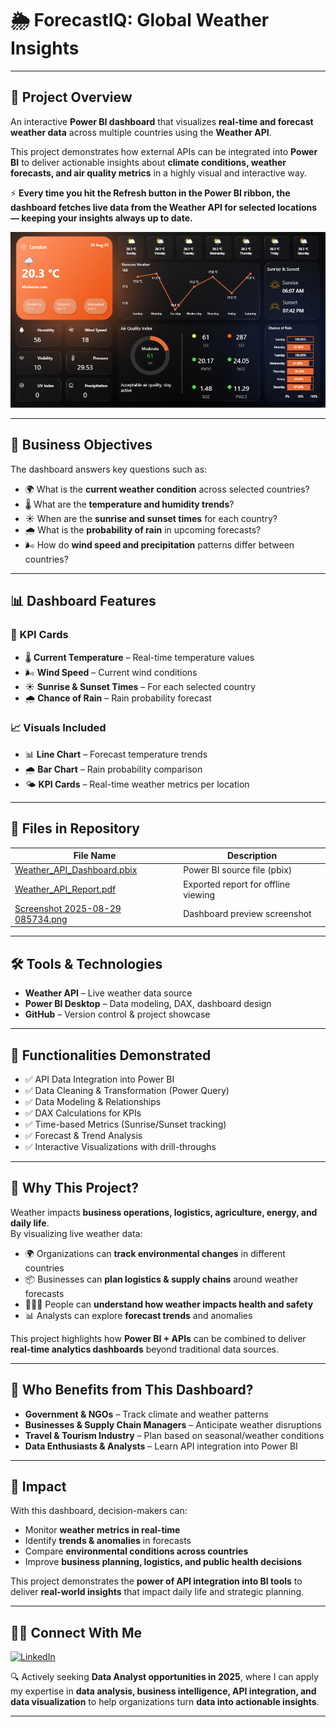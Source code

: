 # 🌦 ForecastIQ: Global Weather Insights

---

## 📖 Project Overview  

An interactive **Power BI dashboard** that visualizes **real-time and forecast weather data** across multiple countries using the **Weather API**.  

This project demonstrates how external APIs can be integrated into **Power BI** to deliver actionable insights about **climate conditions, weather forecasts, and air quality metrics** in a highly visual and interactive way.  

⚡ **Every time you hit the Refresh button in the Power BI ribbon, the dashboard fetches live data from the Weather API for selected locations — keeping your insights always up to date.**


![Weather API Dashboard](./Screenshot%202025-08-29%20085734.png)  

---

## 🎯 Business Objectives  

The dashboard answers key questions such as:  
- 🌍 What is the **current weather condition** across selected countries?  
- 🌡️ What are the **temperature and humidity trends**?  
- ☀️ When are the **sunrise and sunset times** for each country?  
- 🌧️ What is the **probability of rain** in upcoming forecasts?  
- 🌬️ How do **wind speed and precipitation** patterns differ between countries?  

---

## 📊 Dashboard Features  

### 🔑 KPI Cards  
- 🌡️ **Current Temperature** – Real-time temperature values  
- 🌬️ **Wind Speed** – Current wind conditions  
- ☀️ **Sunrise & Sunset Times** – For each selected country  
- 🌧️ **Chance of Rain** – Rain probability forecast  

### 📈 Visuals Included  
- 📊 **Line Chart** – Forecast temperature trends  
- 🌧️ **Bar Chart** – Rain probability comparison  
- 🌤️ **KPI Cards** – Real-time weather metrics per location  

---

## 📂 Files in Repository  

| File Name                                    | Description                                       |
|----------------------------------------------|---------------------------------------------------|
| [Weather_API_Dashboard.pbix](./Weather_API_Dashboard.pbix) | Power BI source file (pbix) |
| [Weather_API_Report.pdf](./Weather_API_Report.pdf)       | Exported report for offline viewing               |
| [Screenshot 2025-08-29 085734.png](./Screenshot%202025-08-29%20085734.png) | Dashboard preview screenshot |

---

## 🛠 Tools & Technologies  

- **Weather API** – Live weather data source  
- **Power BI Desktop** – Data modeling, DAX, dashboard design  
- **GitHub** – Version control & project showcase  

---

## 🔧 Functionalities Demonstrated  

- ✅ API Data Integration into Power BI  
- ✅ Data Cleaning & Transformation (Power Query)  
- ✅ Data Modeling & Relationships  
- ✅ DAX Calculations for KPIs  
- ✅ Time-based Metrics (Sunrise/Sunset tracking)  
- ✅ Forecast & Trend Analysis  
- ✅ Interactive Visualizations with drill-throughs  

---

## 📌 Why This Project?  

Weather impacts **business operations, logistics, agriculture, energy, and daily life**.  
By visualizing live weather data:  
- 🌍 Organizations can **track environmental changes** in different countries  
- 📦 Businesses can **plan logistics & supply chains** around weather forecasts  
- 🧑‍🤝‍🧑 People can **understand how weather impacts health and safety**  
- 📊 Analysts can explore **forecast trends** and anomalies  

This project highlights how **Power BI + APIs** can be combined to deliver **real-time analytics dashboards** beyond traditional data sources.  

---

## 👥 Who Benefits from This Dashboard?  

- **Government & NGOs** – Track climate and weather patterns  
- **Businesses & Supply Chain Managers** – Anticipate weather disruptions  
- **Travel & Tourism Industry** – Plan based on seasonal/weather conditions  
- **Data Enthusiasts & Analysts** – Learn API integration into Power BI  

---

## 🚀 Impact  

With this dashboard, decision-makers can:  
- Monitor **weather metrics in real-time**  
- Identify **trends & anomalies** in forecasts  
- Compare **environmental conditions across countries**  
- Improve **business planning, logistics, and public health decisions**  

This project demonstrates the **power of API integration into BI tools** to deliver **real-world insights** that impact daily life and strategic planning.  

---

## 👨‍💻 Connect With Me  

[![LinkedIn](https://img.shields.io/badge/LinkedIn-Connect-blue?logo=linkedin)](https://www.linkedin.com/in/vam5h1/)  

🔍 Actively seeking **Data Analyst opportunities in 2025**, where I can apply my expertise in **data analysis, business intelligence, API integration, and data visualization** to help organizations turn **data into actionable insights**.  

---
